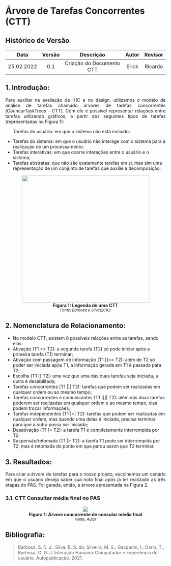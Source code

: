 # Árvore de Tarefas Concorrentes (CTT)

## Histórico de Versão

|    Data    | Versão |                                           Descrição                                            |             Autor              | Revisor |
| :--------: | :----: | :--------------------------------------------------------------------------------------------: | :----------------------------: | :-----: |
| 25.02.2022 |  0.1   |                                    Criação do Documento CTT                                    |             Erick              | Ricardo |


## 1. Introdução:

<p align="justify">
Para auxiliar na avaliação de IHC e no design, utilizamos o modelo de análise de tarefas chamado árvores de tarefas concorrentes (CouncurTaskTrees - CTT). Com ele é possível representar relações entre tarefas utilizando gráficos, a partir dos seguintes tipos de tarefas (representadas na Figura 1):
</p>

<ul>

Tarefas do usuário: em que o sistema não está incluído;
<li>Tarefas do sistema: em que o usuário não interage com o sistema para a realização de um processamento;</li>

<li>Tarefas interativas: em que ocorre interações entre o usuário e o sistema;</li>

<li>Tarefas abstratas: que não são exatamente tarefas em si, mas sim uma representação de um conjunto de tarefas que auxilie a decomposição.</li>

</ul>

<p align="center">
<img src="https://user-images.githubusercontent.com/48844857/155744853-7518f2a7-aaa4-4e35-b453-ebc26a044db5.jpg" width="400">
  <br><b>Figura 1: Legenda de uma CTT</b>
  <br><small><i>Fonte: Barbosa e Silva(2010)</i></small>
</p>

## 2. Nomenclatura de Relacionamento:

<ul>

<li>No modelo CTT, existem 8 possíveis relações entre as tarefas, sendo elas:</li>

<li>Ativação (T1 >> T2): a segunda tarefa (T2) só pode iniciar após a primeira tarefa (T1) terminar;</li>

<li>Ativação com passagem de informação (T1 []>> T2): além de T2 só poder ser iniciada após T1, a informação gerada em T1 é passada para T2;</li>

<li>Escolha (T1 [] T2): uma vez que uma das duas tarefas seja iniciada, a outra é desabilitada;</li>

<li>Tarefas concorrentes (T1 ||| T2): tarefas que podem ser realizadas em qualquer ordem ou ao mesmo tempo;</li>

<li>Tarefas concorrentes e comunicantes (T1 |[]| T2): além das duas tarefas poderem ser realizadas em qualquer ordem e ao mesmo tempo, elas podem trocar informações;</li>

<li>Tarefas independentes (T1 |=| T2): tarefas que podem ser realizadas em qualquer ordem, mas quando uma delas é iniciada, precisa terminar para que a outra possa ser iniciada;</li>

<li>Desativação (T1 [> T2): a tarefa T1 é completamente interrompida por T2;</li>

<li>Suspensão/retomada (T1 |> T2): a tarefa T1 pode ser interrompida por T2, mas é retomada do ponto em que parou assim que T2 terminar.</li>

</ul>
  
## 3. Resultados:
<p align = "justify">Para criar a árvore de tarefas para o nosso projeto, escolhemos um cenário em que o usuário deseja saber sua nota final após já ter realizado as três etapas do PAS. Foi gerada, então, a árvore apresentada na Figura 2.</p>

### 3.1. CTT Consultar média final no PAS
<p align="center">
<img src="https://user-images.githubusercontent.com/48844857/155748522-db7f1d3b-3d68-4620-9c32-f35774929aca.jpg">
  <br><b>Figura 1: Árvore concorrente de consular média final</b>
  <br><small><i>Fonte: Autor</i></small>
</p>

## Bibliografia:
> Barbosa, S. D. J.; Silva, B. S. da; Silveira, M. S.; Gasparini, I.; Darin, T.; Barbosa, G. D. J. Interação Humano-Computador e Experiência do usuário. Autopublicação. 2021.
